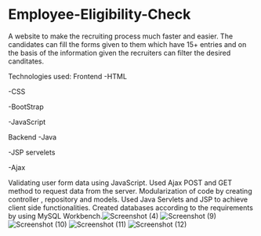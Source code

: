 # Employee-Eligibility-Check
A website to make the recruiting process much faster and easier. The candidates can fill the forms given to them which have 15+ entries and on the basis of the information given the recruiters can filter the desired canditates.

Technologies used:
Frontend
-HTML

-CSS

-BootStrap

-JavaScript

Backend
-Java

-JSP servelets

-Ajax

Validating user form data using JavaScript. Used Ajax POST and GET method to request data from the server. Modularization of code by creating controller , repository and models. Used Java Servlets and JSP to achieve client side functionalities. Created databases according to the requirements by using MySQL Workbench.![Screenshot (4)](https://user-images.githubusercontent.com/104441924/217883887-201fc38a-8b5c-4917-8990-84c7ac014828.png)
![Screenshot (9)](https://user-images.githubusercontent.com/104441924/217883904-a2571554-ab48-4243-bf5c-fa9542498201.png)
![Screenshot (10)](https://user-images.githubusercontent.com/104441924/217883906-13eeed12-12c6-4c70-8cfd-f98217e52aa1.png)
![Screenshot (11)](https://user-images.githubusercontent.com/104441924/217883910-ddf78a31-9ece-42ca-92c7-1d585c6957bd.png)
![Screenshot (12)](https://user-images.githubusercontent.com/104441924/217883918-c3f1471d-33cb-4fbd-acf6-a1a64f80e66a.png)
